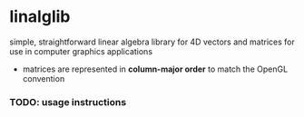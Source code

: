 # linalglib
simple, straightforward linear algebra library for 4D vectors and matrices for use in computer graphics applications

 - matrices are represented in **column-major order** to match the OpenGL convention
 
 ### TODO: usage instructions 
